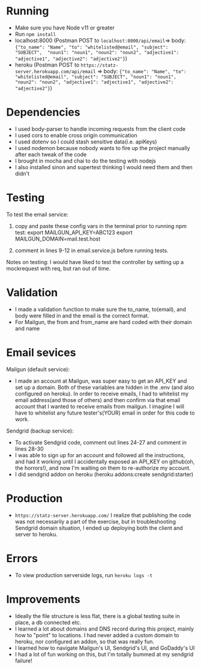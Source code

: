 # Running
- Make sure you have Node v11 or greater
- Run `npm install`
- localhost:8000 (Postman  POST to `localhost:8000/api/email`=> body: `{"to_name": "Name", "to": "whitelisted@email", "subject": "SUBJECT",  "noun1": "noun1", "noun2": "noun2", "adjective1": "adjective1", "adjective2": "adjective2"}`)
- heroku (Postman POST to `https://statz-server.herokuapp.com/api/email` => body: `{"to_name": "Name", "to": "whitelisted@email", "subject": "SUBJECT", "noun1": "noun1", "noun2": "noun2", "adjective1": "adjective1", "adjective2": "adjective2"}`)

# Dependencies
- I used body-parser to handle incoming requests from the client code
- I used cors to enable cross origin communication
- I used dotenv so I could stash sensitive data(i.e. apiKeys)
- I used nodemon because nobody wants to fire up the project manually after each tweak of the code
- I brought in mocha and chai to do the testing with nodejs
- I also installed sinon and supertest thinking I would need them and then didn't

# Testing
To test the email service:
  1) copy and paste these config vars in the terminal prior to running npm test:
      export MAILGUN_API_KEY=ABC123
      export MAILGUN_DOMAIN=mail.test.host

  2) comment in lines 9-12 in email.service.js before running tests.

  Notes on testing: I would have liked to test the controller by setting up a mockrequest with req, but ran out of time. 

# Validation
- I made a validation function to make sure the to_name, to(email), and body were filled in and the email is the correct format.
- For Mailgun, the from and from_name are hard coded with their domain and name


# Email sevices
Mailgun (default service):
- I made an account at Mailgun, was super easy to get an API_KEY and set up a domain. Both of these variables are hidden in the .env (and also configured on heroku). In order to receive emails, I had to whitelist my email address(and those of others) and then confirm via that email account that I wanted to receive emails from mailgun. I imagine I will have to whitelist any future tester's(YOUR) email in order for this code to work.

Sendgrid (backup service):
- To activate Sendgrid code, comment out lines 24-27 and comment in lines 28-30
- I was able to sign up for an account and followed all the instructions, and had it working until I accidentally exposed an API_KEY on github(oh, the horrors!), and now I'm waiting on them to re-authorize my account.
- I did sendgrid addon on heroku (heroku addons:create sendgrid:starter)

# Production
- `https://statz-server.herokuapp.com/`
I realize that publishing the code was not necessarily a part of the exercise, but in troubleshooting Sendgrid domain situation, I ended up deploying both the client and server to heroku. 

# Errors
- To view production serverside logs, run `heroku logs -t`

# Improvements
- Ideally the file structure is less flat, there is a global testing suite in place, a db connected etc.
- I learned a lot about domains and DNS record during this project, mainly how to "point" to locations. I had never added a custom domain to heroku, nor configured an addon, so that was really fun.
- I learned how to navigate Mailgun's UI, Sendgrid's UI, and GoDaddy's UI
- I had a lot of fun working on this, but I'm totally bummed at my sendgrid failure!